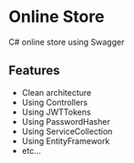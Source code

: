 # Online Store
C# online store using Swagger

## Features
- Clean architecture
- Using Controllers
- Using JWTTokens
- Using PasswordHasher
- Using ServiceCollection
- Using EntityFramework
- etc...
